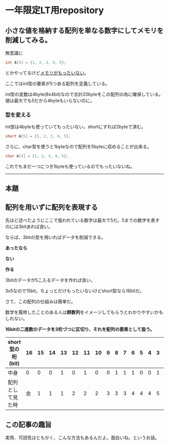 # 一年限定LT用repository
## 小さな値を格納する配列を単なる数字にしてメモリを削減してみる。
無意識に
```c
int A[5] = {1, 2, 3, 4, 5};
```
とかやってるけど[メモリがもったいない](##この記事の趣旨)。

ここではint型の要素が5つある配列を定義している。

int型の変数は4byte(8x4bit)なので合計20byteをこの配列の為に確保している。値は最大でも5だから4byteもいらないのに。
### 型を変える
int型は4byteも使っていてもったいない。shortにすれば2byteで済む。
```c
short A[5] = {1, 2, 3, 4, 5};
```
さらに、char型を使うと1byteなので配列を5byteに収めることが出来る。
```c
char A[5] = {1, 2, 3, 4, 5};
```
これでもまだ一つにつき1byteも使っているのでもったいないね。
***
## 本題
## 配列を用いずに配列を表現する
先ほど述べたようにここで扱われている数字は最大で5だ。5までの数字を表すのには3bitあれば良い。

ならば、3bitの型を用いればデータを削減できる。

**あったなら**

**ない**

**作る**

3bitのデータが5こ入るデータを作れば良い。

3x5なので15bit。ちょっとだけもったいないけどshort型なら16bitだ。

さて、この配列の仕組みは簡単だ。

数学を履修したことのある人は**群数列**をイメージしてもらうとわかりやすいかもしれない。

**16bitの二進数のデータを3桁づつに区切り、それを配列の要素として扱う。**

|short型の桁(bit)|16|15|14|13|12|11|10| 9| 8| 7| 6| 5| 4| 3| 2| 1|
|----------------|--|--|--|--|--|--|--|--|--|--|--|--|--|--|--|--|
|中身| 0| 0| 0| 1| 0| 1| 0| 0| 1| 1| 1| 0| 0| 1| 0| 1|
|配列として見た時|余| 1| 1| 1| 2| 2| 2| 3| 3| 3| 4| 4| 4| 5| 5| 5|


## この記事の趣旨
実用、可読性はともかく、こんな方法もあるんだよ。面白いね。というお話。
